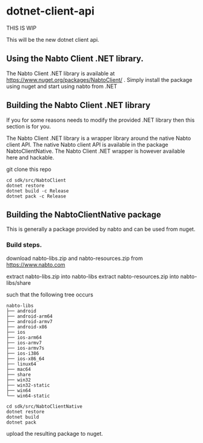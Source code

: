 # dotnet-client-api

THIS IS WIP

This will be the new dotnet client api.


## Using the Nabto Client .NET library.

The Nabto Client .NET library is available at
https://www.nuget.org/packages/NabtoClient/ . Simply install the
package using nuget and start using nabto from .NET

## Building the Nabto Client .NET library

If you for some reasons needs to modify the provided .NET library then
this section is for you.

The Nabto Client .NET library is a wrapper library around the native
Nabto client API. The native Nabto client API is available in the
package NabtoClientNative. The Nabto Client .NET wrapper is however available
here and hackable.

git clone this repo

```
cd sdk/src/NabtoClient
dotnet restore
dotnet build -c Release
dotnet pack -c Release
```

## Building the NabtoClientNative package

This is generally a package provided by nabto and can be used from nuget.

### Build steps.

download nabto-libs.zip and nabto-resources.zip from https://www.nabto.com

extract nabto-libs.zip into nabto-libs
extract nabto-resources.zip into nabto-libs/share

such that the following tree occurs

```
nabto-libs
├── android
├── android-arm64
├── android-armv7
├── android-x86
├── ios
├── ios-arm64
├── ios-armv7
├── ios-armv7s
├── ios-i386
├── ios-x86_64
├── linux64
├── mac64
├── share
├── win32
├── win32-static
├── win64
└── win64-static
```

```
cd sdk/src/NabtoClientNative
dotnet restore
dotnet build
dotnet pack
```

upload the resulting package to nuget.
